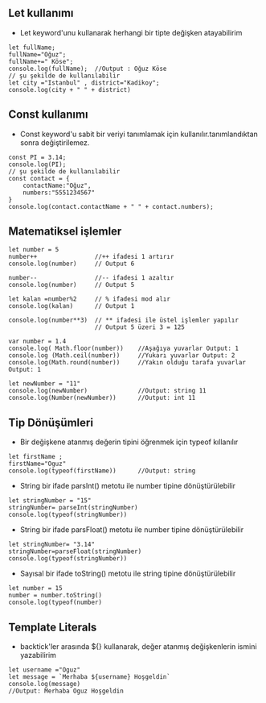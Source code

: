 ## Let kullanımı
* Let keyword'unu kullanarak herhangi bir tipte değişken atayabilirim
```Js
let fullName;
fullName="Oğuz";
fullName+=" Köse";
console.log(fullName);  //Output : Oğuz Köse
// şu şekilde de kullanılabilir
let city ="Istanbul" , district="Kadikoy";
console.log(city + " " + district)

```
## Const     kullanımı
- Const keyword'u sabit bir veriyi tanımlamak için kullanılır.tanımlandıktan sonra değiştirilemez.
```JS
const PI = 3.14;
console.log(PI);
// şu şekilde de kullanılabilir
const contact = {
    contactName:"Oğuz",
    numbers:"5551234567"
}
console.log(contact.contactName + " " + contact.numbers);
```
## Matematiksel işlemler
```JS
let number = 5
number++                //++ ifadesi 1 artırır
console.log(number)     // Output 6

number--                //-- ifadesi 1 azaltır
console.log(number)     // Output 5

let kalan =number%2     // % ifadesi mod alır 
console.log(kalan)      // Output 1

console.log(number**3)  // ** ifadesi ile üstel işlemler yapılır
                        // Output 5 üzeri 3 = 125

var number = 1.4
console.log( Math.floor(number))    //Aşağıya yuvarlar Output: 1
console.log (Math.ceil(number))     //Yukarı yuvarlar Output: 2
console.log(Math.round(number))     //Yakın olduğu tarafa yuvarlar Output: 1

let newNumber = "11"
console.log(newNumber)              //Output: string 11
console.log(Number(newNumber))      //Output: int 11

```
## Tip Dönüşümleri
- Bir değişkene atanmış değerin tipini öğrenmek için typeof kıllanılır

```JS
let firstName ;
firstName="Oguz"
console.log(typeof(firstName))      //Output: string
```

- String bir ifade parsInt() metotu ile number tipine dönüştürülebilir
```JS
let stringNumber = "15"
stringNumber= parseInt(stringNumber)
console.log(typeof(stringNumber))
```
- String bir ifade parsFloat() metotu ile number tipine dönüştürülebilir
```JS
let stringNumber= "3.14"
stringNumber=parseFloat(stringNumber)
console.log(typeof(stringNumber))
```
- Sayısal bir ifade toString() metotu ile string tipine dönüştürülebilir
```JS
let number = 15
number = number.toString()
console.log(typeof(number)
```
## Template Literals
- backtick'ler arasında ${} kullanarak, değer atanmış değişkenlerin ismini yazabilirim
```JS
let username ="Oguz"
let message = `Merhaba ${username} Hoşgeldin`
console.log(message)
//Output: Merhaba Oguz Hoşgeldin
``` 
